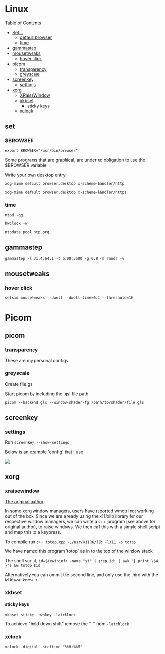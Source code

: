 # Linux

<!--gpm, set keymap, and key delete speed etc.-->

<div id=t>
Table of Contents

- [Set...](#set)
	- [default browser](#set-default-browser)
	- [time](#set-time)
- [gammastep](#gammastep)
- [mousetweaks](#mousetweaks)
	- [hover click](#hover-click)
- [picom](#picom)
	- [transparency](#transparency)
	- [greyscale](#greyscale)
- [screenkey](#screenkey)
	- [settings](#screenkey-settings)
- [xorg](#xorg)
	- [XRaiseWindow](#xraisewindow)
	- [xkbset](#xkbset)
		- [sticky keys](#xkbset-sticky-keys)
	- [xclock](#xclock)

</div>

## <a name=set>set</a>

### <a name=set-default-browser>$BROWSER</a>

`export BROWSER="/usr/bin/browser"`

Some programs that are graphical, are under no obligation to use the $BROWSER variable

Write your own desktop entry

`xdg-mime default browser.desktop x-scheme-handler/http`

`xdg-mime default browser.desktop x-scheme-handler/https`

### <a name=set-time>time</a>

`ntpd -qg`

`hwclock -w`

`ntpdate pool.ntp.org`

## <a name=gammastep>gammastep</a>

`gammastep -l 31.4:64.1 -t 5700:3600 -g 0.8 -m randr -v`

## <a name=mousetweaks>mousetweaks</a>

### <a name=hover-click>hover click</a>

`setsid mousetweaks --dwell --dwell-time=0.3 --threshold=10`

# Picom

## <a name=picom>picom</a>

### <a name=transparency>transparency</a>

These are my personal configs 

<object data="/pub/src/conf/picom-conf.txt" width="216px" height="250px"></object>

### <a name=greyscale>greyscale</a>

Create file.gsl

<object data=/pub/src/conf/picom-gsl.txt></object>

Start picom by including the .gsl file path

`picom --backend glx --window-shader-fg /path/to/shader/file.gls`

## <a name=screenkey>screenkey</a>

### <a name=screenkey-settings>settings</a>

Run `screenkey --show-settings`

Below is an example 'config' that I use

<img src=/pub/pix/skey.avif>

## <a name=xorg>xorg</a>

### <a name=xraisewindow>xraisewindow</a>

[The original author](https://www.linuxquestions.org/questions/linux-general-1/how-to-bring-up-application-window-to-front-from-shell-script-83545/)

In some xorg window managers, users have reported wmctrl not working out of the box. Since we are already using the x11/xlib library for our respective window managers, we can write a c++ program (see above for
original author), to raise windows. We then call this with a simple shell script and map this to a keypress.

<object data=/pub/src/conf/totop.txt></object>

To compile run `c++ totop.cpp -L/usr/X11R6/lib -lX11 -o totop`

We have named this program 'totop' as in to the top of the window stack

The shell script, `id=$(xwininfo -name "st" | grep id: | awk "{ print \$4 }") && totop $id`

Alternatively you can ommit the second line, and only use the third with the id if you know it

### <a name=xkbset>xkbset</a>

#### <a name=xkbset-sticky-keys>sticky keys</a>

`xkbset sticky -twokey -latchlock`

To achieve "hold down shift" remove the "-" from `-latchlock`

### <a name=xclock>xclock</a>

`xclock -digital -strftime "%%H:%%M"`

